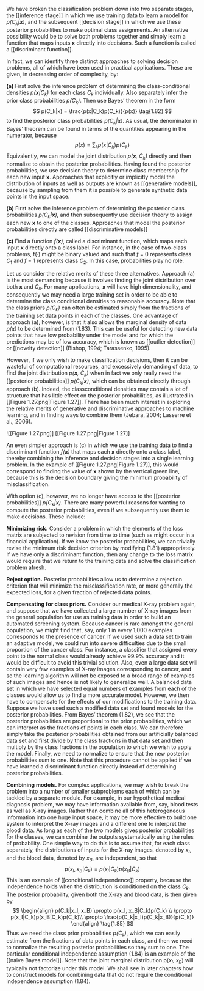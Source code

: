 We have broken the classification problem down into two separate stages, the [[inference stage]] in which we use training data to learn a model for *p($C_k$|**x**)*, and the subsequent [[decision stage]] in which we use these posterior probabilities to make optimal class assignments. An alternative possibility would be to solve both problems together and simply learn a function that maps inputs **x** directly into decisions. Such a function is called a [[discriminant function]].

In fact, we can identify three distinct approaches to solving decision problems, all of which have been used in practical applications. These are given, in decreasing order of complexity, by:

**(a)**
	First solve the inference problem of determining the class-conditional densities *p(**x**|$C_k$)* for each class $C_k$ individually. Also separately infer the prior class probabilities *p($C_k$)*. Then use Bayes’ theorem in the form
$$
p(C_k|x) = \frac{p(x|C_k)p(C_k)}{p(x)}
\tag{1.82}
$$
	to find the posterior class probabilities *p($C_k$|**x**)*. As usual, the denominator in Bayes’ theorem can be found in terms of the quantities appearing in the numerator, because
$$
p(x) = \sum_kp(x|C_k)p(C_k)
\tag{1.83}
$$
	Equivalently, we can model the joint distribution *p(**x**, $C_k$)* directly and then normalize to obtain the posterior probabilities. Having found the posterior probabilities, we use decision theory to determine class membership for each new input **x**. Approaches that explicitly or implicitly model the distribution of inputs as well as outputs are known as [[generative models]], because by sampling from them it is possible to generate synthetic data points in the input space.

**(b)**
	First solve the inference problem of determining the posterior class probabilities *p($C_k$|**x**)*, and then subsequently use decision theory to assign each new **x** to one of the classes. Approaches that model the posterior probabilities directly are called [[discriminative models]]

**(c)**
	Find a function *f(**x**)*, called a discriminant function, which maps each input **x** directly onto a class label. For instance, in the case of two-class problems, f(·) might be binary valued and such that *f* = 0 represents class $C_1$ and *f* = 1 represents class $C_2$. In this case, probabilities play no role.

Let us consider the relative merits of these three alternatives. Approach (a) is the most demanding because it involves finding the joint distribution over both **x** and $C_k$. For many applications, **x** will have high dimensionality, and consequently we may need a large training set in order to be able to determine the class conditional densities to reasonable accuracy. Note that the class priors *p($C_k$)* can often be estimated simply from the fractions of the training set data points in each of the classes. One advantage of approach (a), however, is that it also allows the marginal density of data *p(**x**)* to be determined from (1.83). This can be useful for detecting new data points that have low probability under the model and for which the predictions may be of low accuracy, which is known as [[outlier detection]] or [[novelty detection]] (Bishop, 1994; Tarassenko, 1995).

However, if we only wish to make classification decisions, then it can be wasteful of computational resources, and excessively demanding of data, to find the joint distribution 
*p(**x**, $C_k$)* when in fact we only really need the [[posterior probabilities]] *p($C_k$|**x**)*, which can be obtained directly through approach (b). Indeed, the classconditional densities may contain a lot of structure that has little effect on the posterior probabilities, as illustrated in [[Figure 1.27.png|Figure 1.27]]. There has been much interest in exploring the relative merits of generative and discriminative approaches to machine learning, and in finding ways to combine them (Jebara, 2004; Lasserre et al., 2006).

![[Figure 1.27.png]]
[[Figure 1.27.png|Figure 1.27]]

An even simpler approach is (c) in which we use the training data to find a discriminant function *f(**x**)* that maps each **x** directly onto a class label, thereby combining the inference and decision stages into a single learning problem. In the example of [[Figure 1.27.png|Figure 1.27]], this would correspond to finding the value of **x** shown by the vertical green line, because this is the decision boundary giving the minimum probability of misclassification.

With option (c), however, we no longer have access to the [[posterior probabilities]] *p($C_k$|**x**)*. There are many powerful reasons for wanting to compute the posterior probabilities, even if we subsequently use them to make decisions. These include:

**Minimizing risk.**
	Consider a problem in which the elements of the loss matrix are subjected to revision from time to time (such as might occur in a financial application). If we know the posterior probabilities, we can trivially revise the minimum risk decision criterion by modifying (1.81) appropriately. If we have only a discriminant function, then any change to the loss matrix would require that we return to the training data and solve the classification problem afresh.

**Reject option.**
	Posterior probabilities allow us to determine a rejection criterion that will minimize the misclassification rate, or more generally the expected loss, for a given fraction of rejected data points.

**Compensating for class priors.**
	Consider our medical X-ray problem again, and suppose that we have collected a large number of X-ray images from the general population for use as training data in order to build an automated screening system. Because cancer is rare amongst the general population, we might find that, say, only 1 in every 1,000 examples corresponds to the presence of cancer. If we used such a data set to train an adaptive model, we could run into severe difficulties due to the small proportion of the cancer class. For instance, a classifier that assigned every point to the normal class would already achieve 99.9% accuracy and it would be difficult to avoid this trivial solution. Also, even a large data set will contain very few examples of X-ray images corresponding to cancer, and so the learning algorithm will not be exposed to a broad range of examples of such images and hence is not likely to generalize well. A balanced data set in which we have selected equal numbers of examples from each of the classes would allow us to find a more accurate model. However, we then have to compensate for the effects of our modifications to the training data. Suppose we have used such a modified data set and found models for the posterior probabilities. From Bayes’ theorem (1.82), we see that the posterior probabilities are proportional to the prior probabilities, which we can interpret as the fractions of points in each class. We can therefore simply take the posterior probabilities obtained from our artificially balanced data set and first divide by the class fractions in that data set and then multiply by the class fractions in the population to which we wish to apply the model. Finally, we need to normalize to ensure that the new posterior probabilities sum to one. Note that this procedure cannot be applied if we have learned a discriminant function directly instead of determining posterior probabilities.

**Combining models.**
	For complex applications, we may wish to break the problem into a number of smaller subproblems each of which can be tackled by a separate module. For example, in our hypothetical medical diagnosis problem, we may have information available from, say, blood tests as well as X-ray images. Rather than combine all of this heterogeneous information into one huge input space, it may be more effective to build one system to interpret the X-ray images and a different one to interpret the blood data. As long as each of the two models gives posterior probabilities for the classes, we can combine the outputs systematically using the rules of probability. One simple way to do this is to assume that, for each class separately, the distributions of inputs for the X-ray images, denoted by $x_I$, and the blood data, denoted by $x_B$, are independent, so that
$$
p(x_I, x_B|C_k) = p(x_I|C_k)p(x_B|C_k)
\tag{1.84}
$$
	This is an example of [[conditional independence]] property, because the independence holds when the distribution is conditioned on the class $C_k$. The posterior probability, given both the X-ray and blood data, is then given by
$$
\begin{align}
p(C_k|x_I, x_B) \propto p(x_I, x_B|C_k)p(C_k) \\
\propto p(x_I|C_k)p(x_B|C_k)p(C_k)\\
\propto \frac{p(C_k|x_I)p(C_k|x_B)}{p(C_k)}
\end{align}
\tag{1.85}
$$
	Thus we need the class prior probabilities *p($C_k$)*, which we can easily estimate from the fractions of data points in each class, and then we need to normalize the resulting posterior probabilities so they sum to one. The particular conditional independence assumption (1.84) is an example of the [[naive Bayes model]]. Note that the joint marginal distribution p($x_I$, $x_B$) will typically not factorize under this model. We shall see in later chapters how to construct models for combining data that do not require the conditional independence assumption (1.84).
	